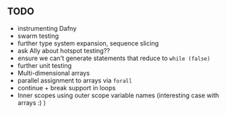 ## TODO

- instrumenting Dafny
- swarm testing
- further type system expansion, sequence slicing
- ask Ally about hotspot testing??
- ensure we can't generate statements that reduce to `while (false)`
- further unit testing
- Multi-dimensional arrays
- parallel assignment to arrays via ```forall```
- continue + break support in loops
- Inner scopes using outer scope variable names (interesting case with arrays :) )
